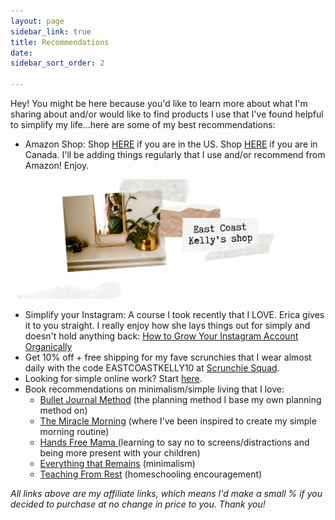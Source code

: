 ```yaml
---
layout: page
sidebar_link: true
title: Recommendations
date: 
sidebar_sort_order: 2

---
```

Hey! You might be here because you'd like to learn more about what I'm sharing about and/or would like to find products I use that I've found helpful to simplify my life...here are some of my best recommendations:

* Amazon Shop: Shop [HERE](http://www.amazon.com/shop/eastcoastkelly) if you are in the US.  Shop [HERE](http://www.amazon.ca/shop/eastcoastkelly) if you are in Canada.   I'll be adding things regularly that I use and/or recommend from Amazon! Enjoy.

![A picture of me in the mirror. Amazon shop image.](/assets/img/20200606_151056_0000.png "amazonshopimage")

* Simplify your Instagram: A course I took recently that I LOVE. Erica gives it to you straight. I really enjoy how she lays things out for simply and doesn't hold anything back: [How to Grow Your Instagram Account Organically](https://digital.mombreak.ca/howigrewmyinstagram/26mcq) 
* Get 10% off + free shipping for my fave scrunchies that I wear almost daily with the code EASTCOASTKELLY10 at [Scrunchie Squad](https://www.scrunchiesquad.com/).
* Looking for simple online work? Start [here](https://forms.gle/v11JEewD81mxsUyf6).
* Book recommendations on minimalism/simple living that I love:
  * [Bullet Journal Method](https://amzn.to/3fB51uF) (the planning method I base my own planning method on) 
  * [The Miracle Morning](https://amzn.to/398G8nw) (where I've been inspired to create my simple morning routine) 
  * [Hands Free Mama ](https://amzn.to/2BduGKX)(learning to say no to screens/distractions and being more present with your children)
  * [Everything that Remains](https://amzn.to/2Cu5u3c) (minimalism)
  * [Teaching From Rest](https://amzn.to/2WINMjG) (homeschooling encouragement) 

_All links above are my affiliate links, which means I'd make a small % if you decided to purchase at no change in price to you. Thank you!_ 